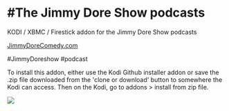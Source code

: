 #The Jimmy Dore Show podcasts<br>
=============================

KODI / XBMC / Firestick addon for the Jimmy Dore Show podcasts

<a href="https://jimmydorecomedy.com/">JimmyDoreComedy.com</a>

#JimmyDoreshow
#podcast

To install this addon, either use the Kodi Github installer addon or save the .zip file downloaded from the 'clone or download' button to somewhere the Kodi can access. Then on the Kodi, go to addons > install from zip file.

<a href="https://jimmydorecomedy.com/"><img src="https://upisnvej69-flywheel.netdna-ssl.com/wp-content/uploads/2017/06/slider4c.jpg">
